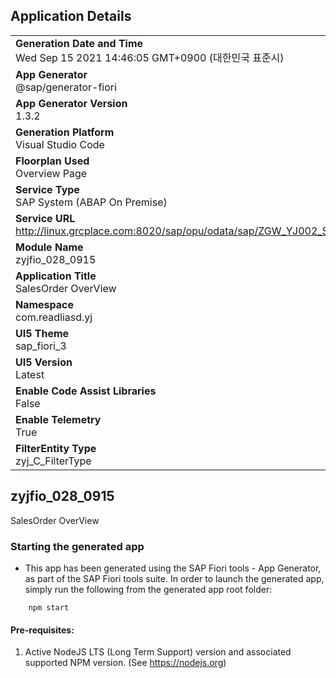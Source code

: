 ## Application Details
|               |
| ------------- |
|**Generation Date and Time**<br>Wed Sep 15 2021 14:46:05 GMT+0900 (대한민국 표준시)|
|**App Generator**<br>@sap/generator-fiori|
|**App Generator Version**<br>1.3.2|
|**Generation Platform**<br>Visual Studio Code|
|**Floorplan Used**<br>Overview Page|
|**Service Type**<br>SAP System (ABAP On Premise)|
|**Service URL**<br>http://linux.grcplace.com:8020/sap/opu/odata/sap/ZGW_YJ002_SRV/
|**Module Name**<br>zyjfio_028_0915|
|**Application Title**<br>SalesOrder OverView|
|**Namespace**<br>com.readliasd.yj|
|**UI5 Theme**<br>sap_fiori_3|
|**UI5 Version**<br>Latest|
|**Enable Code Assist Libraries**<br>False|
|**Enable Telemetry**<br>True|
|**FilterEntity Type**<br>zyj_C_FilterType|

## zyjfio_028_0915

SalesOrder OverView

### Starting the generated app

-   This app has been generated using the SAP Fiori tools - App Generator, as part of the SAP Fiori tools suite.  In order to launch the generated app, simply run the following from the generated app root folder:

```
    npm start
```

#### Pre-requisites:

1. Active NodeJS LTS (Long Term Support) version and associated supported NPM version.  (See https://nodejs.org)


